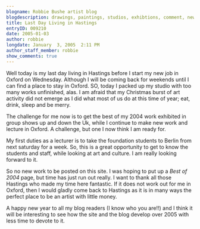 ```yaml
---
blogname: Robbie Bushe artist blog
blogdescription: drawings, paintings, studios, exhibtions, comment, news as they happen to Robbie Bushe
title: Last Day Living in Hastings
entryID: 009210
date: 2005-01-03
author: robbie
longdate: January  3, 2005  2:11 PM
author_staff_member: robbie
show_comments: true
---
```


<p>Well today is my last day living in Hastings before I start my new job in Oxford on Wednesday. Although I will be coming back for weekends until I can find a place to stay in Oxford. <span class="caps">SO, </span>today I packed up my studio with too many works unfinished, alas. I am afraid that my Christmas burst of art activity did not emerge as I did what most of us do at this time of year; eat, drink, sleep and be merry.</p>

<p>The challenge for me now is to get the best of my 2004 work exhibited in group shows up and down the Uk, while I continue to make new work and lecture in Oxford. A challenge, but one I now think I am ready for. </p>

<p>My first duties as a lecturer is to take the foundation students to Berlin from next saturday for a week. So, this is a great opportunity to get to know the students and staff, while looking at art and culture. I am really looking forward to it.</p>

<p>So no new work to be posted on this site. I was hoping to put up a <em>Best of 2004</em> page, but time has just run out really. I want to thank all those Hastings who made my time here fantastic. If it does not work out for me in Oxford, then I would gladly come back to Hastings as it is in many ways the perfect place to be an artist with little money.</p>

<p>A happy new year to all my blog readers (I know who you are!!) and I think it will be interesting to see how the site and the blog develop over 2005 with less time to devote to it.</p>

